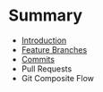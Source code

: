 # Summary

* [Introduction](README.md)
* [Feature Branches](feature_branches.md)
* [Commits](commits.md)
* Pull Requests
* Git Composite Flow

